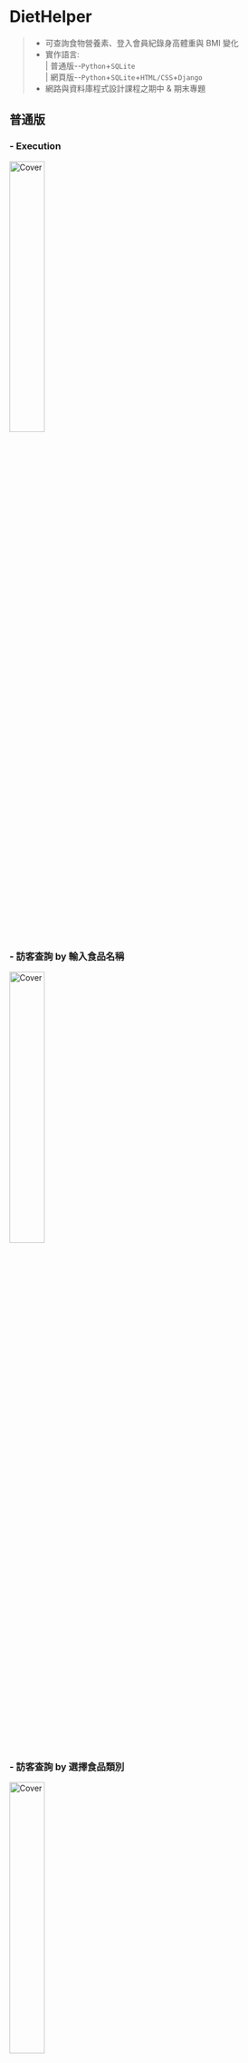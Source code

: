 # DietHelper
> - 可查詢食物營養素、登入會員紀錄身高體重與 BMI 變化 <br>
> - 實作語言: <br>
>| 普通版--`Python`+`SQLite`<br>
>| 網頁版--`Python`+`SQLite`+`HTML/CSS`+`Django`
> - 網路與資料庫程式設計課程之期中 & 期末專題

## 普通版
### - Execution
<img src="photo/initial.png" alt="Cover" width="35%"/> <br>

### - 訪客查詢 by 輸入食品名稱
<img src="photo/查詢0_輸入食品名稱.png" alt="Cover" width="35%"/> <br>

### - 訪客查詢 by 選擇食品類別
<img src="photo/查詢1_選擇食品類別.png" alt="Cover" width="35%"/> <br>
#### 再選擇目標食品
<img src="photo/查詢1_選擇目標食品.png" alt="Cover" width="35%"/> <br>

<img src="photo/預設100g.png" alt="Cover" width="35%"/> <br>

<img src="photo/客製化重量計算.png" alt="Cover" width="35%"/> <br>

### - 加入會員
<img src="photo/註冊會員.png" alt="Cover" width="35%"/> <br>
### - 會員登入
<img src="photo/會員登入.png" alt="Cover" width="35%"/> <br>
#### 密碼錯誤
<img src="photo/登入密碼錯誤.png" alt="Cover" width="35%"/> <br>
#### 登入成功
<img src="photo/登入成功.png" alt="Cover" width="35%"/> <br>
### - About Body
`會顯示最新資料` <br>
<img src="photo/about_body.png" alt="Cover" width="35%"/> <br>
#### 新增資料
<img src="photo/新增資料.png" alt="Cover" width="35%"/> <br>
#### 新增資料成功(會幫你計算出 BMI)
<img src="photo/新增資料成功.png" alt="Cover" width="35%"/> <br>
#### 修改資料
<img src="photo/修改資料.png" alt="Cover" width="35%"/> <br>
#### 查詢過去資料
<img src="photo/查詢過去紀錄.png" alt="Cover" width="35%"/> <br>
## 簡易網頁版
### - 首頁
<img src="photo/首頁.png" alt="Cover" width="35%"/> <br>
### - 會員註冊
<img src="photo/會員註冊.png" alt="Cover" width="35%"/> <br>
#### 註冊失敗
<img src="photo/名稱已被人使用.png" alt="Cover" width="35%"/> <br>
<img src="photo/兩次密碼不同.png" alt="Cover" width="35%"/> <br>
#### 註冊成功
<img src="photo/註冊成功.png" alt="Cover" width="35%"/> <br>
### - 登入會員
<img src="photo/登入.png" alt="Cover" width="35%"/> <br>
### - 成功登入
<img src="photo/成功登入.png" alt="Cover" width="35%"/> <br>
### - 我的身體資訊
<img src="photo/我的身體紀錄.png" alt="Cover" width="35%"/> <br>
### - 新增資料
<img src="photo/新增資料web.png" alt="Cover" width="35%"/> <br>
#### 計算 BMI
<img src="photo/計算BMI.png" alt="Cover" width="35%"/> <br>
#### 新增成功
<img src="photo/成功紀錄.png" alt="Cover" width="35%"/> <br>
### - 查詢過去紀錄
<img src="photo/查詢過去.png" alt="Cover" width="35%"/> <br>
#### 刪除資料
<img src="photo/刪除1.png" alt="Cover" width="35%"/> <br>
#### 成功刪除
<img src="photo/刪除2.png" alt="Cover" width="35%"/> <br>
#### 登出
<img src="photo/登出.png" alt="Cover" width="35%"/> <br>

